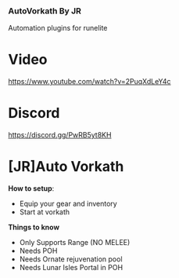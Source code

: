 ### AutoVorkath By JR

Automation plugins for runelite

# Video

https://www.youtube.com/watch?v=2PuqXdLeY4c

# Discord

https://discord.gg/PwRB5yt8KH

# [JR]Auto Vorkath

**How to setup**:

- Equip your gear and inventory
- Start at vorkath

**Things to know**

- Only Supports Range (NO MELEE)
- Needs POH
- Needs Ornate rejuvenation pool
- Needs Lunar Isles Portal in POH